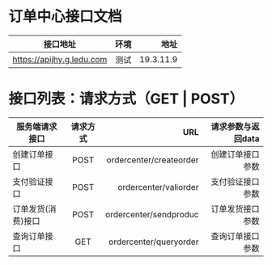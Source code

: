 # 订单中心接口文档
接口地址|环境|地址
--|:--:|--:
https://apijhy.g.ledu.com|测试|19.3.11.9

# 接口列表：请求方式（GET | POST）
服务端请求接口|请求方式|URL|请求参数与返回data
--|:--:|--:|--:
创建订单接口      |POST|ordercenter/createorder|创建订单接口参数
支付验证接口      |POST|ordercenter/valiorder  |支付验证接口参数
订单发货(消费)接口|POST|ordercenter/sendproduc |订单发货接口参数
查询订单接口       |GET |ordercenter/queryorder |查询订单接口参数
